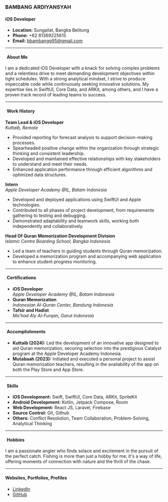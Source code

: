 ### BAMBANG ARDIYANSYAH
#### iOS Developer

- **Location:** Sungailat, Bangka Belitung
- **Phone:** +62 81369225615
- **Email:** bbambangg95@gmail.com

---

#### <i class="fas fa-user"></i> About Me

I am a dedicated iOS Developer with a knack for solving complex problems and a relentless drive to meet demanding development objectives within tight schedules. With a strong analytical mindset, I strive to produce impeccable code while continuously seeking innovative solutions. My expertise lies in SwiftUI, Core Data, and ARKit, among others, and I have a proven track record of leading teams to success.

---

#### <i class="fas fa-briefcase"></i> Work History

**Team Lead & iOS Developer**  
*Kuttaib, Remote*  
- Provided reporting for forecast analysis to support decision-making processes.
- Spearheaded positive change within the organization through strategic thinking and consistent leadership.
- Developed and maintained effective relationships with key stakeholders to understand and meet their needs.
- Enhanced application performance through efficient algorithms and optimized data structures.

**Intern**  
*Apple Developer Academy @IL, Batam Indonesia*  
- Developed and deployed applications using SwiftUI and Apple technologies.
- Contributed to all phases of project development, from requirements gathering to testing and debugging.
- Demonstrated adaptability and teamwork skills, working both independently and collaboratively.

**Head Of Quran Memorization Development Division**  
*Islamic Centre Boarding School, Bangka Indonesia*  
- Led a team of teachers in guiding students through Quran memorization.
- Developed a memorization program and accompanying web application to enhance student progress monitoring.

---

#### <i class="fas fa-certificate"></i> Certifications

- **iOS Developer**  
  *Apple Developer Academy @IL, Batam Indonesia*
- **Quran Memorization**  
  *Indonesian Al-Quran Center, Bandung Indonesia*
- **Tafsir and Hadist**  
  *Ma'had Aly Al-Furqan, Garut Indonesia*

---

#### <i class="fas fa-trophy"></i> Accomplishments

- **Kuttaib (2024):** Led the development of an innovative app designed to aid Quran memorization, securing selection into the prestigious Catalyst program at the Apple Developer Academy Indonesia.
- **Mutabaah (2023):** Initiated and executed a personal project to assist Quran memorization teachers, resulting in the availability of the app on both the Play Store and App Store.

---

#### <i class="fas fa-code"></i> Skills

- **iOS Development:** Swift, SwiftUI, Core Data, ARKit, SpriteKit
- **Android Development:** Kotlin, Jetpack Compose, Room
- **Web Development:** React JS, Laravel, Firebase
- **Source Control:** Git, Github
- **Others:** Conflict Resolution, Team Collaboration, Problem-Solving, Analytical Thinking

---

#### <i class="fas fa-fish"></i> Hobbies

I am a passionate angler who finds solace and excitement in the pursuit of the perfect catch. Fishing is more than just a hobby for me; it's a way of life, offering moments of connection with nature and the thrill of the chase.

---

#### Websites, Portfolios, Profiles

- [LinkedIn](https://www.linkedin.com/in/bambang-ardiyansyah-ba80b814b/)
- [GitHub](https://github.com/Bbambangg95)

<script src="https://kit.fontawesome.com/a076d05399.js"></script>
<style>
  .fas {
    margin-right: 5px;
  }
</style>

